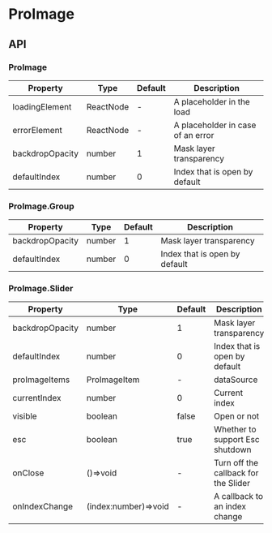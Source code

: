 # ProImage

<example />

## API

### ProImage

| Property        | Type      | Default | Description                       |
| --------------- | --------- | ------- | --------------------------------- |
| loadingElement  | ReactNode | -       | A placeholder in the load         |
| errorElement    | ReactNode | -       | A placeholder in case of an error |
| backdropOpacity | number    | 1       | Mask layer transparency           |
| defaultIndex    | number    | 0       | Index that is open by default     |

### ProImage.Group

| Property        | Type   | Default | Description                   |
| --------------- | ------ | ------- | ----------------------------- |
| backdropOpacity | number | 1       | Mask layer transparency       |
| defaultIndex    | number | 0       | Index that is open by default |

### ProImage.Slider

| Property        | Type                 | Default | Description                          |
| --------------- | -------------------- | ------- | ------------------------------------ |
| backdropOpacity | number               | 1       | Mask layer transparency              |
| defaultIndex    | number               | 0       | Index that is open by default        |
| proImageItems   | ProImageItem         | -       | dataSource                           |
| currentIndex    | number               | 0       | Current index                        |
| visible         | boolean              | false   | Open or not                          |
| esc             | boolean              | true    | Whether to support Esc shutdown      |
| onClose         | ()=>void             | -       | Turn off the callback for the Slider |
| onIndexChange   | (index:number)=>void | -       | A callback to an index change        |
